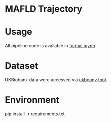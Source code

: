 # MAFLD Trajectory

# Usage
All pipeline code is available in 
[formal.ipynb](./formal.ipynb)


# Dataset
UKBiobank data were accessed via [ukbconv tool](https://biobank.ndph.ox.ac.uk/showcase/download.cgi?id=101&ty=ut).

# Environment

pip install -r requirements.txt